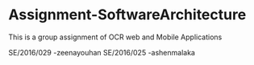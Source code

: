 # Assignment-SoftwareArchitecture
This is a group assignment of OCR web and Mobile Applications

SE/2016/029 -zeenayouhan
SE/2016/025 -ashenmalaka
